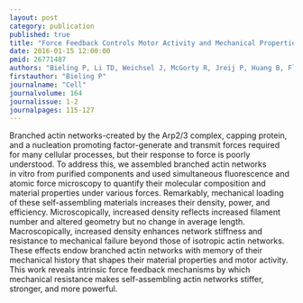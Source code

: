 ```yaml
---
layout: post
category: publication
published: true
title: "Force Feedback Controls Motor Activity and Mechanical Properties of Self-Assembling Branched Actin Networks."
date: 2016-01-15 12:00:00
pmid: 26771487
authors: "Bieling P, Li TD, Weichsel J, McGorty R, Jreij P, Huang B, Fletcher DA, Mullins RD"
firstauthor: "Bieling P"
journalname: "Cell"
journalvolume: 164
journalissue: 1-2
journalpages: 115-127
---
```


Branched actin networks-created by the Arp2/3 complex, capping protein, and a nucleation promoting factor-generate and transmit forces required for many cellular processes, but their response to force is poorly understood. To address this, we assembled branched actin networks in vitro from purified components and used simultaneous fluorescence and atomic force microscopy to quantify their molecular composition and material properties under various forces. Remarkably, mechanical loading of these self-assembling materials increases their density, power, and efficiency. Microscopically, increased density reflects increased filament number and altered geometry but no change in average length. Macroscopically, increased density enhances network stiffness and resistance to mechanical failure beyond those of isotropic actin networks. These effects endow branched actin networks with memory of their mechanical history that shapes their material properties and motor activity. This work reveals intrinsic force feedback mechanisms by which mechanical resistance makes self-assembling actin networks stiffer, stronger, and more powerful.

